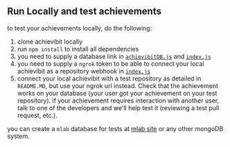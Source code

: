 ## Run Locally and test achievements

to test your achievements locally, do the following:

1. clone achievibit locally
2. run `npm install` to install all dependencies
3. you need to supply a database link in [`achievibitDB.js`](https://github.com/Kibibit/achievibit/blob/master/achievibitDB.js#L5) and [`index.js`](https://github.com/Kibibit/achievibit/blob/master/index.js#L20)
4. you need to supply a `ngrok` token to be able to connect your local achievibit as a repository webhook in [`index.js`](https://github.com/Kibibit/achievibit/blob/master/index.js#L30)
5. connect your local achievibit with a test repository as detailed in `README.MD`, but use your ngrok url instead. Check that the achievement works on your database (your user got your achievement on your test repository).
if your achievement requires interaction with another user, talk to one of the developers and we'll help test it (reviewing a test pull request, etc.).


you can create a `mlab` database for tests at [mlab site](https://mlab.com) or any other mongoDB system.
